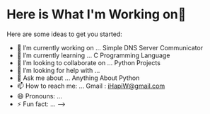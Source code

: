 # Here is What I'm Working on👋


Here are some ideas to get you started:

- 🔭 I’m currently working on ... Simple DNS Server Communicator
- 🌱 I’m currently learning ... C Programming Language
- 👯 I’m looking to collaborate on ... Python Projects
- 🤔 I’m looking for help with ... 
- 💬 Ask me about ... Anything About Python 
- 📫 How to reach me: ... Gmail : iHapiW@gmail.com
- 😄 Pronouns: ...
- ⚡ Fun fact: ...
-->
